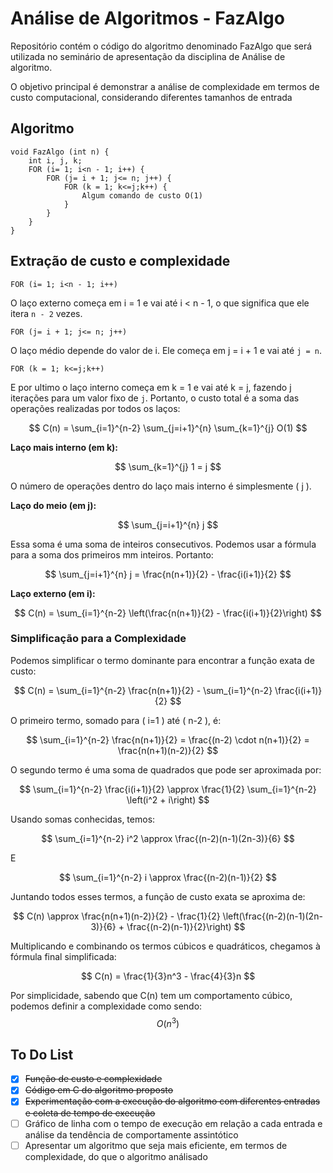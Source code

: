 # Análise de Algoritmos - FazAlgo
Repositório contém o código do algoritmo denominado FazAlgo que será utilizada no seminário de apresentação da disciplina de Análise de algoritmo. 

O objetivo principal é demonstrar a análise de complexidade em termos de custo computacional, considerando diferentes tamanhos de entrada

## Algoritmo
```
void FazAlgo (int n) {
    int i, j, k;
    FOR (i= 1; i<n - 1; i++) {
        FOR (j= i + 1; j<= n; j++) {
            FOR (k = 1; k<=j;k++) {
                Algum comando de custo O(1)
            } 
        } 
    }
}
```

## Extração de custo e complexidade
```
FOR (i= 1; i<n - 1; i++)
```
O laço externo começa em i = 1 e vai até i < n - 1, o que significa que ele itera `n - 2` vezes.

```
FOR (j= i + 1; j<= n; j++)
```

O laço médio depende do valor de i. Ele começa em j = i + 1 e vai até `j = n`.

```
FOR (k = 1; k<=j;k++)
```

E por ultimo o laço interno começa em k = 1 e vai até k = j, fazendo j iterações para um valor fixo de `j`. Portanto, o custo total é a soma das operações realizadas por todos os laços:

$$
C(n) = \sum_{i=1}^{n-2} \sum_{j=i+1}^{n} \sum_{k=1}^{j} O(1)
$$

**Laço mais interno (em k):**

$$
\sum_{k=1}^{j} 1 = j
$$

O número de operações dentro do laço mais interno é simplesmente \( j \).

**Laço do meio (em j):**

$$
\sum_{j=i+1}^{n} j
$$

Essa soma é uma soma de inteiros consecutivos. Podemos usar a fórmula para a soma dos primeiros mm inteiros. Portanto:

$$
\sum_{j=i+1}^{n} j = \frac{n(n+1)}{2} - \frac{i(i+1)}{2}
$$

**Laço externo (em i):**

$$
C(n) = \sum_{i=1}^{n-2} \left(\frac{n(n+1)}{2} - \frac{i(i+1)}{2}\right)
$$

### Simplificação para a Complexidade

Podemos simplificar o termo dominante para encontrar a função exata de custo:

$$
C(n) = \sum_{i=1}^{n-2} \frac{n(n+1)}{2} - \sum_{i=1}^{n-2} \frac{i(i+1)}{2}
$$

O primeiro termo, somado para \( i=1 \) até \( n-2 \), é:

$$
\sum_{i=1}^{n-2} \frac{n(n+1)}{2} = \frac{(n-2) \cdot n(n+1)}{2} = \frac{n(n+1)(n-2)}{2}
$$

O segundo termo é uma soma de quadrados que pode ser aproximada por:

$$
\sum_{i=1}^{n-2} \frac{i(i+1)}{2} \approx \frac{1}{2} \sum_{i=1}^{n-2} \left(i^2 + i\right)
$$

Usando somas conhecidas, temos:

$$
\sum_{i=1}^{n-2} i^2 \approx \frac{(n-2)(n-1)(2n-3)}{6}
$$

E

$$
\sum_{i=1}^{n-2} i \approx \frac{(n-2)(n-1)}{2}
$$

Juntando todos esses termos, a função de custo exata se aproxima de:

$$
C(n) \approx \frac{n(n+1)(n-2)}{2} - \frac{1}{2} \left(\frac{(n-2)(n-1)(2n-3)}{6} + \frac{(n-2)(n-1)}{2}\right)
$$

Multiplicando e combinando os termos cúbicos e quadráticos, chegamos à fórmula final simplificada:

$$
C(n) = \frac{1}{3}n^3 - \frac{4}{3}n
$$

Por simplicidade, sabendo que C(n) tem um comportamento cúbico, podemos definir a complexidade como sendo:
$$
O(n^3)
$$

## To Do List

- [X] ~~Função de custo e complexidade~~
- [X] ~~Código em C do algoritmo proposto~~
- [X] ~~Experimentação com a execução do algoritmo com diferentes entradas e coleta de tempo de execução~~
- [ ] Gráfico de linha com o tempo de execução em relação a cada entrada e análise da tendência de comportamente  assintótico
- [ ] Apresentar um algoritmo que seja mais eficiente, em termos de complexidade, do que o algoritmo análisado